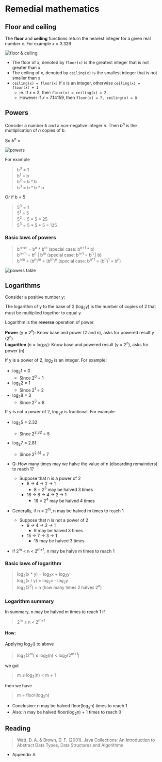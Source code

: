 # Remedial mathematics

## Floor and ceiling

The **floor** and **ceiling** functions return the nearest integer for a given real number *x*. For example *x* = 3.326

![floor & ceiling](http://snag.gy/hd9yN.jpg)

- The floor of *x*, denoted by `floor(x)` is the greatest integer that is not greater than *x*
- The ceiling of *x*, denoted by `ceiling(x)` is the smallest integer that is not smaller than *x*
- `ceiling(x) = floor(x)` if *x* is an integer, otherwise `ceiling(x) = floor(x) + 1`
	- ie. If *x* = 2, then `floor(x) = ceiling(x) = 2`
	- However if *x* = 7.14159, then `floor(x) = 7, ceiling(x) = 8`

## Powers

Consider a number *b* and a non-negative integer *n*. Then *b*<sup>n</sup> is the multiplication of *n* copies of *b*.

So *b*<sup>n</sup> = 

![powers](http://snag.gy/1NvsR.jpg)

For example

>b<sup>0</sup> = 1  
b<sup>1</sup> = b  
b<sup>2</sup> = b * b  
b<sup>3</sup> = b * b * b

Or if b = 5

>5<sup>0</sup> = 1  
5<sup>1</sup> = 5  
5<sup>2</sup> = 5 * 5 = 25  
5<sup>3</sup> = 5 * 5 * 5 = 125

### Basic laws of powers

>b<sup>n+m</sup> = b<sup>n</sup> * b<sup>m</sup> (special case: b<sup>n+1</sup> * b)  
b<sup>n-m</sup> = b<sup>n</sup> | b<sup>m</sup> (special case: b<sup>n-1</sup> = b<sup>n</sup> | b)  
b<sup>nm</sup> = (b<sup>n</sup>)<sup>m</sup> = (b<sup>m</sup>)<sup>n</sup> (special case: b<sup>n*1</sup> =  (b<sup>n</sup>)<sup>1</sup> = b<sup>n</sup>)

![powers table](http://snag.gy/G6kox.jpg)

## Logarithms

Consider a positive number y:

The logarithm of y to the base of 2 (log<sub>2</sub>y) is the number of copies of 2 that must be multiplied together to equal y.

Logarithm is the **reverse** operation of power.

**Power** (y = 2<sup>n</sup>): Know base and power (2 and n), asks for powered result y (2<sup>n</sup>)  
**Logarithm** (n = log<sub>2</sub>y): Know base and powered result (y = 2<sup>n</sup>), asks for power (n)

If y is a power of 2, log<sub>2</sub> is an integer. For example:

- log<sub>2</sub>1 = 0
	- Since 2<sup>0</sup> = 1
- log<sub>2</sub>2 =  1
	- Since 2<sup>1</sup> = 2
- log<sub>2</sub>8 = 3
	- Since 2<sup>3</sup> = 8

If y is not a power of 2, log<sub>2</sub>y is fractional. For example:

- log<sub>2</sub>5 = 2.32
	- Since 2<sup>2.32</sup> = 5
- log<sub>2</sub>7 = 2.81
	- Since 2<sup>2.81</sup> = 7

- Q: How many times may we halve the value of n (discarding remainders) to reach 1?
	- Suppose that n is a power of 2
		- 8 → 4 → 2 → 1
			- 8 = 2<sup>3</sup> may be halved 3 times
		- 16 → 8 → 4 → 2 → 1
			- 16 = 2<sup>4</sup> may be halved 4 times
- Generally, if n = 2<sup>m</sup>, n may be halved m times to reach 1
	- Suppose that n is not a power of 2
		- 9 → 4 → 2 → 1
			- 9 may be halved 3 times
		- 15 → 7 → 3 → 1
			- 15 may be halved 3 times
- If 2<sup>m</sup> < n < 2<sup>m+1</sup>, n may be halve m times to reach 1

### Basic laws of logarithm

>log<sub>2</sub>(x * y) = log<sub>2</sub>x + log<sub>2</sub>y  
log<sub>2</sub>(x / y) = log<sub>2</sub>x - log<sub>2</sub>y  
log<sub>2</sub>(2<sup>2</sup>) = n (how many times 2 halves 2<sup>n</sup>)

### Logarithm summary

In summary, n may be halved m times to reach 1 if

>2<sup>m</sup> &le; n < 2<sup>m+1</sup>

#### How:

Applying log<sub>2</sub>() to above

>log<sub>2</sub>(2<sup>m</sup>) &le; log<sub>2</sub>(n) < log<sub>2</sub>(2<sup>m+1</sup>)

we got 

>m &le; log<sub>2</sub>(n) < m + 1

then we have

>m = floor(log<sub>2</sub>n)

- Conclusion: n may be halved floor(log<sub>2</sub>n) times to reach 1
- Also: n may be halved floor(log<sub>2</sub>n) + 1 times to reach 0

## Reading

> Watt, D. A. & Brown, D. F. (2001). Java Collections: An Introduction to Abstract Data Types, Data Structures and Algorithms

- Appendix A